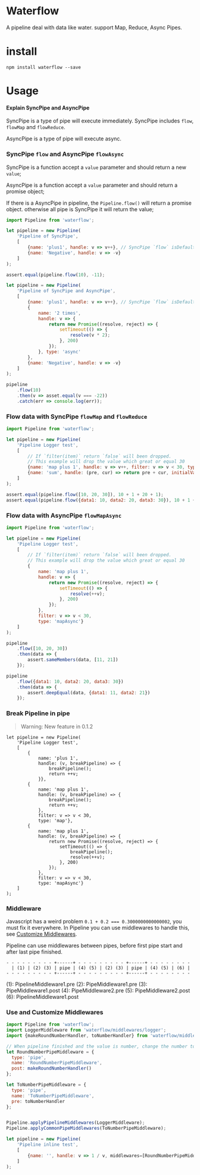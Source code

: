 # Waterflow

A pipeline deal with data like water. support Map, Reduce, Async Pipes.


# install

```
npm install waterflow --save
```

# Usage

#### Explain SyncPipe and AsyncPipe

SyncPipe is a type of pipe will execute immediately. SyncPipe includes `flow`, `flowMap` and `flowReduce`.

AsyncPipe is a type of pipe will execute async.

### SyncPipe `flow` and AsyncPipe `flowAsync`

SyncPipe is a function accept a `value` parameter and should return a new `value`;

AsyncPipe is a function accept a `value` parameter and should return a promise object;

If there is a AsyncPipe in pipeline, the `Pipeline.flow()` will return a promise object. otherwise all pipe is SyncPipe it will return the value;

```javascript
import Pipeline from 'waterflow';

let pipeline = new Pipeline(
    'Pipeline of SyncPipe',
    [
        {name: 'plus1', handle: v => v++}, // SyncPipe `flow` isDefault
        {name: 'Negative', handle: v => -v}
    ]
);

assert.equal(pipeline.flow(10), -11);

let pipeline = new Pipeline(
    'Pipeline of SyncPipe and AsyncPipe',
    [
        {name: 'plus1', handle: v => v++}, // SyncPipe `flow` isDefault
        {
            name: '2 times',
            handle: v => {
                return new Promise((resolve, reject) => {
                    setTimeout(() => {
                        resolve(v * 2);
                    }, 200)
                });
            }, type: 'async'
        },
        {name: 'Negative', handle: v => -v}
    ]
);

pipeline
    .flow(10)
    .then(v => asset.equal(v === -22))
    .catch(err => console.log(err));
```

### <a name="sync-pipe-map-reduce">Flow data with SyncPipe `flowMap` and `flowReduce`</a>

```javascript
import Pipeline from 'waterflow';

let pipeline = new Pipeline(
    'Pipeline Logger test',
    [
        // If `filter(item)` return `false` will been dropped.
        // This example will drop the value which great or equal 30
        {name: 'map plus 1', handle: v => v++, filter: v => v < 30, type: 'map'},
        {name: 'sum', handle: (pre, cur) => return pre + cur, initialValue: 0, type: 'reduce'}
    ]
);

assert.equal(pipeline.flow([10, 20, 30]), 10 + 1 + 20 + 1);
assert.equal(pipeline.flow({data1: 10, data2: 20, data3: 30}), 10 + 1 + 20 + 1);

```

### <a name="async-pipe">Flow data with AsyncPipe `flowMapAsync`</a>

```javascript
import Pipeline from 'waterflow';

let pipeline = new Pipeline(
    'Pipeline Logger test',
    [
        // If `filter(item)` return `false` will been dropped.
        // This example will drop the value which great or equal 30
        {
            name: 'map plus 1',
            handle: v => {
                return new Promise((resolve, reject) => {
                    setTimeout(() => {
                        resolve(++v);
                    }, 200)
                });
            },
            filter: v => v < 30,
            type: 'mapAsync'}
    ]
);

pipeline
    .flow([10, 20, 30])
    .then(data => {
        assert.sameMembers(data, [11, 21])
    });

pipeline
    .flow({data1: 10, data2: 20, data3: 30})
    .then(data => {
        assert.deepEqual(data, {data1: 11, data2: 21})
    });
```

### <a name="break-pipeline">Break Pipeline in pipe</a>

> Warning: New feature in 0.1.2

```
let pipeline = new Pipeline(
    'Pipeline Logger test',
    [
        {
            name: 'plus 1',
            handle: (v, breakPipeline) => {
                breakPipeline();
                return ++v;
            }},
        {
            name: 'map plus 1',
            handle: (v, breakPipeline) => {
                breakPipeline();
                return ++v;
            },
            filter: v => v < 30,
            type: 'map'},
        {
            name: 'map plus 1',
            handle: (v, breakPipeline) => {
                return new Promise((resolve, reject) => {
                    setTimeout(() => {
                        breakPipeline();
                        resolve(++v);
                    }, 200)
                });
            },
            filter: v => v < 30,
            type: 'mapAsync'}
    ]
);
```

### <a name="middleware">Middleware</a>

Javascript has a weird problem `0.1 + 0.2 === 0.3000000000000002`, you must fix it everywhere.
In Pipeline you can use middlewares to handle this, see [Customize Middlewares](#customize-middlewares).

Pipeline can use middlewares between pipes, before first pipe start and after last pipe finished.

```
- - - - - - - - - +------+ - - - - - - - - - +------+ - - - - - - - -
  | (1) | (2) (3) | pipe | (4) (5) | (2) (3) | pipe | (4) (5) | (6) |
- - - - - - - - - +------+ - - - - - - - - - +------+ - - - - - - - -
```

(1): PipelineMiddleware1.pre
(2): PipeMiddleware1.pre
(3): PipeMiddleware1.post
(4): PipeMiddleware2.pre
(5): PipeMiddleware2.post
(6): PipelineMiddleware1.post

### <a name="customize-middlewares">Use and Customize Middlewares</a>

```javascript
import Pipeline from 'waterflow';
import LoggerMiddleware from 'waterflow/middlewares/logger';
import {makeRoundNumberHandler, toNumberHandler} from 'waterflow/middlewares/number';

// When pipeline finished and the value is number, change the number to
let RoundNumberPipeMiddleware = {
  type: 'pipe',
  name: 'RoundNumberPipeMiddleware',
  post: makeRoundNumberHandler()
};

let ToNumberPipeMiddleware = {
  type: 'pipe',
  name: 'ToNumberPipeMiddleware',
  pre: toNumberHandler
};


Pipeline.applyPipelineMiddlewares(LoggerMiddleware);
Pipeline.applyCommonPipeMiddlewares(ToNumberPipeMiddleware);

let pipeline = new Pipeline(
    'Pipeline inline test',
    [
        {name: '', handle: v => 1 / v, middlewares=[RoundNumberPipeMiddleware]},
    ]
);
```
